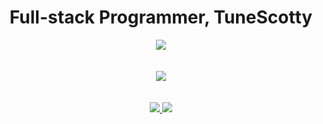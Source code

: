 <h1 align="center" font-size: xx-large;">
    Full-stack Programmer, TuneScotty
  </h1>
<div align="center">
  <a href="https://skillicons.dev">
    <img src="https://skillicons.dev/icons?i=bootstrap,wordpress,robloxstudio,vscode,atom">
    </br></br></br>
    <img src="https://skillicons.dev/icons?i=js,html,css,lua,mysql,php,py,perl,cs&perline=3"/>
    </br></br></br>
 </a>
    <a href="https://github.com/TuneScotty/github-profile-views-counter">
    <img src="https://komarev.com/ghpvc/?username=TuneScotty&abbreviated=true&style=plastic&color=blueviolet">
    </a>
    <img src="https://github-readme-stats.vercel.app/api/top-langs/?username=TuneScotty&theme=dark&show_icons=true&hide_border=true&layout=compact">
</div>
